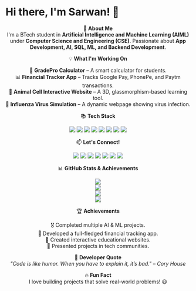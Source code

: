 <p align="center">
  <h1>Hi there, I'm Sarwan! 👋</h1>
</p>

<p align="center">
🚀 <b>About Me</b><br>
I'm a BTech student in <b>Artificial Intelligence and Machine Learning (AIML)</b> under <b>Computer Science and Engineering (CSE)</b>. Passionate about <b>App Development, AI, SQL, ML, and Backend Development</b>.
</p>

<p align="center">
💡 <b>What I'm Working On</b>
</p>
<p align="center">
🔢 <b>GradePro Calculator</b> – A smart calculator for students.<br>
📊 <b>Financial Tracker App</b> – Tracks Google Pay, PhonePe, and Paytm transactions.<br>
🧬 <b>Animal Cell Interactive Website</b> – A 3D, glassmorphism-based learning tool.<br>
🦠 <b>Influenza Virus Simulation</b> – A dynamic webpage showing virus infection.
</p>

<p align="center">
📚 <b>Tech Stack</b>
</p>
<p align="center">
  <img src="https://img.shields.io/badge/JavaScript-F7DF1E?style=for-the-badge&logo=javascript&logoColor=black" />
  <img src="https://img.shields.io/badge/SQL-4479A1?style=for-the-badge&logo=mysql&logoColor=white" />
  <img src="https://img.shields.io/badge/HTML-E34F26?style=for-the-badge&logo=html5&logoColor=white" />
  <img src="https://img.shields.io/badge/CSS-1572B6?style=for-the-badge&logo=css3&logoColor=white" />
  <img src="https://img.shields.io/badge/React-20232A?style=for-the-badge&logo=react&logoColor=61DAFB" />
  <img src="https://img.shields.io/badge/Node.js-43853D?style=for-the-badge&logo=node.js&logoColor=white" />
  <img src="https://img.shields.io/badge/TensorFlow-FF6F00?style=for-the-badge&logo=tensorflow&logoColor=white" />
  <img src="https://img.shields.io/badge/MySQL-4479A1?style=for-the-badge&logo=mysql&logoColor=white" />
</p>

<p align="center">
📫 <b>Let's Connect!</b>
</p>
<p align="center">
  <a href="https://github.com/Sarwannandh67"><img src="https://img.shields.io/badge/GitHub-181717?style=for-the-badge&logo=github&logoColor=white" /></a>
  <a href="https://www.linkedin.com/in/sarwannandh/"><img src="https://img.shields.io/badge/LinkedIn-0077B5?style=for-the-badge&logo=linkedin&logoColor=white" /></a>
  <a href="mailto:sarwannandhofficial672007@gmail.com"><img src="https://img.shields.io/badge/Email-D14836?style=for-the-badge&logo=gmail&logoColor=white" /></a>
  <a href="https://www.instagram.com/sarwannandh/"><img src="https://img.shields.io/badge/Instagram-E4405F?style=for-the-badge&logo=instagram&logoColor=white" /></a>
  <a href="https://www.reddit.com/user/NoSwimming4210/"><img src="https://img.shields.io/badge/Reddit-FF4500?style=for-the-badge&logo=reddit&logoColor=white" /></a>
  <a href="https://x.com/Sarwannandh_67"><img src="https://img.shields.io/badge/X-000000?style=for-the-badge&logo=x&logoColor=white" /></a>
  <a href="https://orcid.org/0009-0005-8072-6622"><img src="https://img.shields.io/badge/ORCID-A6CE39?style=for-the-badge&logo=orcid&logoColor=white" /></a>
</p>

<p align="center">
📊 <b>GitHub Stats & Achievements</b>
</p>
<p align="center">
  <img src="https://github-readme-stats.vercel.app/api?username=Sarwannandh67&show_icons=true&theme=radical" /><br>
  <img src="https://github-readme-streak-stats.herokuapp.com/?user=Sarwannandh67&theme=radical" /><br>
  <img src="https://github-profile-trophy.vercel.app/?username=Sarwannandh67&theme=radical" /><br>
  <img src="https://github-readme-stats.vercel.app/api/top-langs/?username=Sarwannandh67&layout=compact&theme=radical" />
</p>

<p align="center">
🏆 <b>Achievements</b>
</p>
<p align="center">
  🎖️ Completed multiple AI & ML projects.<br>
  🏅 Developed a full-fledged financial tracking app.<br>
  🎯 Created interactive educational websites.<br>
  📢 Presented projects in tech communities.
</p>

<p align="center">
💬 <b>Developer Quote</b><br>
<i>"Code is like humor. When you have to explain it, it’s bad." – Cory House</i>
</p>

<p align="center">
🔥 <b>Fun Fact</b><br>
I love building projects that solve real-world problems! 😃
</p>

